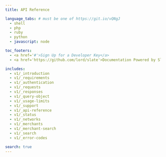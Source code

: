 ```yaml
---
title: API Reference

language_tabs: # must be one of https://git.io/vQNgJ
  - shell
  - php
  - ruby
  - python
  - javascript: node

toc_footers:
  - <a href='#'>Sign Up for a Developer Key</a>
  - <a href='https://github.com/lord/slate'>Documentation Powered by Slate</a>

includes:
  - v1/_introduction
  - v1/_requirements
  - v1/_authentication
  - v1/_requests
  - v1/_responses
  - v1/_query-object
  - v1/_usage-limits
  - v1/_support
  - v1/_api-reference
  - v1/_status
  - v1/_networks
  - v1/_merchants
  - v1/_merchant-search
  - v1/_search
  - v1/_error-codes

search: true
---
```


